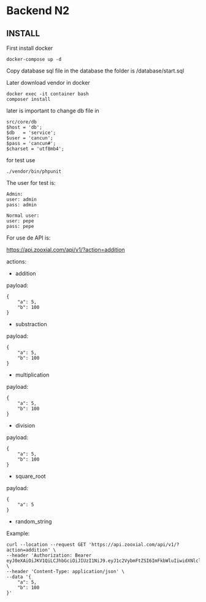 # Backend N2

## INSTALL

First install docker

```
docker-compose up -d
```

Copy database sql file in the database
the folder is /database/start.sql

Later download vendor in docker 

```
docker exec -it container bash
composer install
```

later is important to change db file in 

```
src/core/db
$host = 'db';
$db   = 'service';
$user = 'cancun';
$pass = 'cancun#';
$charset = 'utf8mb4';
```


for test use

```
./vendor/bin/phpunit
```

The user for test is:

```
Admin:
user: admin
pass: admin

Normal user:
user: pepe
pass: pepe
```


For use de API is:

https://api.zooxial.com/api/v1/?action=addition

actions:

* addition

payload:

```
{
    "a": 5,
    "b": 100
}
```

* substraction

payload:

```
{
    "a": 5,
    "b": 100
}
```

* multiplication

payload:

```
{
    "a": 5,
    "b": 100
}
```

* division

payload:

```
{
    "a": 5,
    "b": 100
}
```

* square_root

payload:

```
{
    "a": 5
}
```

* random_string

Example:

```
curl --location --request GET 'https://api.zooxial.com/api/v1/?action=addition' \
--header 'Authorization: Bearer eyJ0eXAiOiJKV1QiLCJhbGciOiJIUzI1NiJ9.eyJ1c2VybmFtZSI6ImFkbWluIiwidXNlcl9pZCI6MSwiaWF0IjoxNzE2NDY0NjY4LCJleHAiOjE3MTY0NjgyNjh9.oBMr6ySjReGzMYLi9ChYm8FNhz2m2brHghRPQv1Neh4' \
--header 'Content-Type: application/json' \
--data '{
    "a": 5,
    "b": 100
}'
```